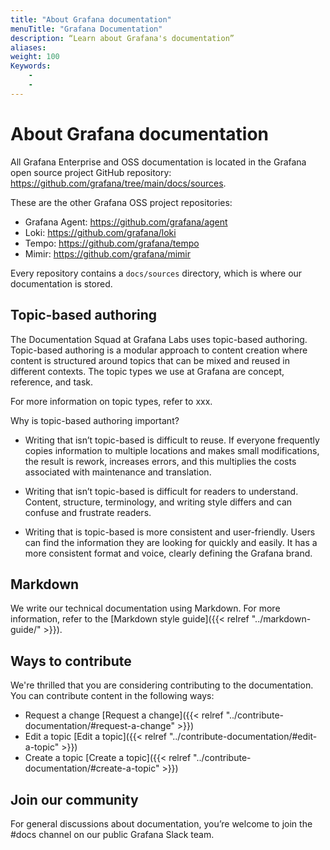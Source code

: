 ```yaml
---
title: "About Grafana documentation"
menuTitle: "Grafana Documentation"
description: “Learn about Grafana's documentation”
aliases:
weight: 100
Keywords:
    -
    -
---
```


# About Grafana documentation

All Grafana Enterprise and OSS documentation is located in the Grafana open source project GitHub repository: https://github.com/grafana/tree/main/docs/sources.

These are the other Grafana OSS project repositories:

- Grafana Agent: https://github.com/grafana/agent
-  Loki: https://github.com/grafana/loki
-  Tempo: https://github.com/grafana/tempo
- Mimir: https://github.com/grafana/mimir

Every repository contains a `docs/sources` directory, which is where our documentation is stored.

## Topic-based authoring

The Documentation Squad at Grafana Labs uses topic-based authoring. Topic-based authoring is a modular approach to content creation where content is structured around topics that can be mixed and reused in different contexts. The topic types we use at Grafana are concept, reference, and task.

For more information on topic types, refer to xxx.

Why is topic-based authoring important?

- Writing that isn’t topic-based is difficult to reuse.
If everyone frequently copies information to multiple locations and makes small modifications, the result is rework, increases errors, and this multiplies the costs associated with maintenance and translation.

- Writing that isn’t topic-based is difficult for readers to understand.
Content, structure, terminology, and writing style differs and can confuse and frustrate readers.

- Writing that is topic-based is more consistent and user-friendly.
Users can find the information they are looking for quickly and easily. It has a more consistent format and voice, clearly defining the Grafana brand.


## Markdown

We write our technical documentation using Markdown. For more information, refer to the [Markdown style guide]({{< relref "../markdown-guide/" >}}).

## Ways to contribute

We're thrilled that you are considering contributing to the documentation. You can contribute content in the following ways:

- Request a change [Request a change]({{< relref "../contribute-documentation/#request-a-change" >}})
- Edit a topic [Edit a topic]({{< relref "../contribute-documentation/#edit-a-topic" >}})
- Create a topic [Create a topic]({{< relref "../contribute-documentation/#create-a-topic" >}})

## Join our community

For general discussions about documentation, you’re welcome to join the #docs channel on our public Grafana Slack team.
